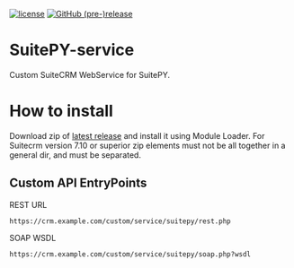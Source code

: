 [![license](https://img.shields.io/github/license/sanchezfauste/SuitePY-service.svg?style=flat-square)](LICENSE)
[![GitHub (pre-)release](https://img.shields.io/github/release/sanchezfauste/SuitePY-service/all.svg?style=flat-square)](https://github.com/sanchezfauste/SuitePY-service/releases/latest)

# SuitePY-service
Custom SuiteCRM WebService for SuitePY.

# How to install
Download zip of [latest release](https://github.com/sanchezfauste/SuitePY-service/releases/latest) and install it using Module Loader. For Suitecrm version 7.10 or superior zip elements must not be all together in a general dir, and must be separated.

## Custom API EntryPoints
REST URL
```
https://crm.example.com/custom/service/suitepy/rest.php
```

SOAP WSDL
```
https://crm.example.com/custom/service/suitepy/soap.php?wsdl
```
